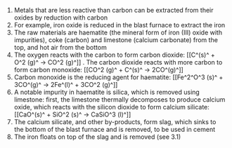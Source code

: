 1. Metals that are less reactive than carbon can be extracted from their oxides by reduction with carbon
2. For example, iron oxide is reduced in the blast furnace to extract the iron
3. The raw materials are haematite (the mineral form of iron (III) oxide with impurities), coke (carbon) and limestone (calcium carbonate) from the top, and hot air from the bottom
4. The oxygen reacts with the carbon to form carbon dioxide: [[C^(s)^ + O^2 (g)^ → CO^2 (g)^]]
. The carbon dioxide reacts with more carbon to form carbon monoxide: [[CO^2 (g)^ + C^(s)^ → 2CO^(g)^]]
6. Carbon monoxide is the reducing agent for haematite: [[Fe^2^O^3 (s)^ + 3CO^(g)^ → 2Fe^(l)^ + 3CO^2 (g)^]]
7. A notable impurity in haematite is silica, which is removed using limestone: first, the limestone thermally decomposes to produce calcium oxide, which reacts with the silicon dioxide to form calcium silicate: [[CaO^(s)^ + SiO^2 (s)^ → CaSiO^3 (l)^]]
8. The calcium silicate, and other by-products, form slag, which sinks to the bottom of the blast furnace and is removed, to be used in cement
9. The iron floats on top of the slag and is removed (see 3.1)
